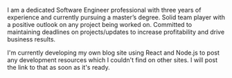 I am a dedicated Software Engineer professional with three years of experience and currently pursuing a master’s degree. Solid team player with a positive outlook on any project being worked on. Committed to maintaining deadlines on projects/updates to increase profitability and drive business results.

I'm currently developing my own blog site using React and Node.js to post any development resources which I couldn't find on other sites. I will post the link to that as soon as it's ready.
